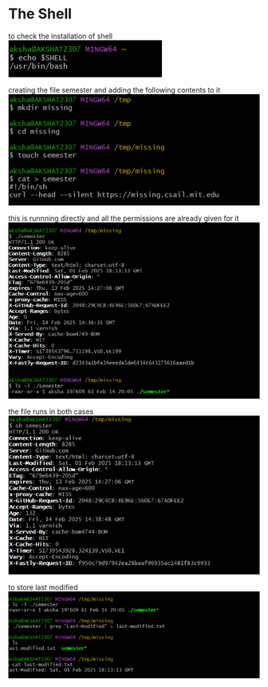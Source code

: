 # The Shell

to check the installation of shell<br>
![alt text](images/image-9.png)<br>

creating the file semester and adding the following contents to it<br>
![alt text](images/image-10.png)<br>

this is runnning directly and all the permissions are already given for it<br>
![alt text](images/image-11.png)<br>

the file runs in both cases<br>
![alt text](images/image-12.png)<br>

to store last modified<br>
![alt text](images/image-13.png)<br>


